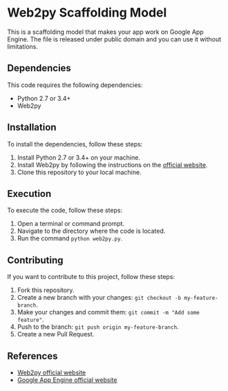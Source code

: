 # Web2py Scaffolding Model

This is a scaffolding model that makes your app work on Google App Engine. The file is released under public domain and you can use it without limitations.

## Dependencies

This code requires the following dependencies:

- Python 2.7 or 3.4+
- Web2py

## Installation

To install the dependencies, follow these steps:

1. Install Python 2.7 or 3.4+ on your machine.
2. Install Web2py by following the instructions on the [official website](http://www.web2py.com/init/default/download).
3. Clone this repository to your local machine.

## Execution

To execute the code, follow these steps:

1. Open a terminal or command prompt.
2. Navigate to the directory where the code is located.
3. Run the command `python web2py.py`.

## Contributing

If you want to contribute to this project, follow these steps:

1. Fork this repository.
2. Create a new branch with your changes: `git checkout -b my-feature-branch`.
3. Make your changes and commit them: `git commit -m "Add some feature"`.
4. Push to the branch: `git push origin my-feature-branch`.
5. Create a new Pull Request.

## References

- [Web2py official website](http://www.web2py.com/)
- [Google App Engine official website](https://cloud.google.com/appengine/)
